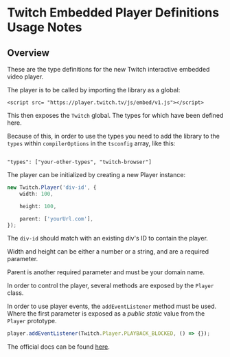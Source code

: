 # Twitch Embedded Player Definitions Usage Notes

## Overview

These are the type definitions for the new Twitch interactive embedded video player.

The player is to be called by importing the library as a global:

`<script src= "https://player.twitch.tv/js/embed/v1.js"></script>`

This then exposes the `Twitch` global. The types for which have been defined here.

Because of this, in order to use the types you need to add the library to the `types` within `compilerOptions` in the `tsconfig` array, like this:

```

"types": ["your-other-types", "twitch-browser"]

```

The player can be initialized by creating a new Player instance:

```ts
new Twitch.Player('div-id', {
    width: 100,

    height: 100,

    parent: ['yourUrl.com'],
});
```

The `div-id` should match with an existing div's ID to contain the player.

Width and height can be either a number or a string, and are a required parameter.

Parent is another required parameter and must be your domain name.

In order to control the player, several methods are exposed by the `Player` class.

In order to use player events, the `addEventListener` method must be used. Where the first parameter is exposed as a _public static_ value from the `Player` prototype.

```ts
player.addEventListener(Twitch.Player.PLAYBACK_BLOCKED, () => {});
```

The official docs can be found [here](https://dev.twitch.tv/docs/embed/video-and-clips/).
